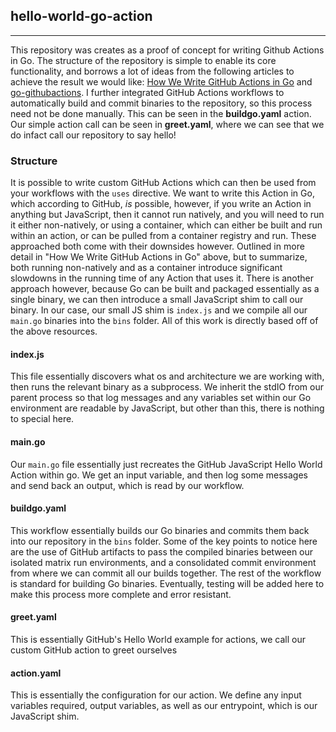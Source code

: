## hello-world-go-action
---

This repository was creates as a 
proof of concept for writing Github Actions in Go. The structure of the repository is simple to enable its core functionality, and borrows a lot of ideas from the following articles to achieve the result we would like: [How We Write GitHub Actions in Go](https://full-stack.blend.com/how-we-write-github-actions-in-go.html) and [go-githubactions](https://github.com/sethvargo/go-githubactions). I further integrated GitHub Actions workflows to automatically build and commit binaries to the repository, so this process need not be done manually. This can be seen in the **buildgo.yaml** action. Our simple action call can be seen in **greet.yaml**, where we can see that we do infact call our repository to say hello!

### Structure

It is possible to write custom GitHub Actions which can then be used from your workflows with the `uses` directive. We want to write this Action in Go, which according to GitHub, *is* possible, however, if you write an Action in anything but JavaScript, then it cannot run natively, and you will need to run it either non-natively, or using a container, which can either be built and run within an action, or can be pulled from a container registry and run. These approached both come with their downsides however. Outlined in more detail in "How We Write GitHub Actions in Go" above, but to summarize, both running non-natively and as a container introduce significant slowdowns in the running time of any Action that uses it. There is another approach however, because Go can be built and packaged essentially as a single binary, we can then introduce a small JavaScript shim to call our binary. In our case, our small JS shim is `index.js` and we compile all our `main.go` binaries into the `bins` folder. All of this work is directly based off of the above resources. 

#### index.js
This file essentially discovers what os and architecture we are working with, then runs the relevant binary as a subprocess. We inherit the stdIO from our parent process so that log messages and any variables set within our Go environment are readable by JavaScript, but other than this, there is nothing to special here.

#### main.go
Our `main.go` file essentially just recreates the GitHub JavaScript Hello World Action within go. We get an input variable, and then log some messages and send back an output, which is read by our workflow.

#### buildgo.yaml
This workflow essentially builds our Go binaries and commits them back into our repository in the `bins` folder. Some of the key points to notice here are the use of GitHub artifacts to pass the compiled binaries between our isolated matrix run environments, and a consolidated commit environment from where we can commit all our builds together. The rest of the workflow is standard for building Go binaries. Eventually, testing will be added here to make this process more complete and error resistant.

#### greet.yaml
This is essentially GitHub's Hello World example for actions, we call our custom GitHub action to greet ourselves

#### action.yaml
This is essentially the configuration for our action. We define any input variables required, output variables, as well as our entrypoint, which is our JavaScript shim.
